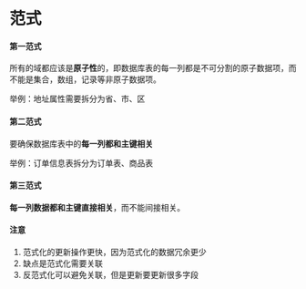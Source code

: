 # 范式



#### 第一范式

所有的域都应该是**原子性**的，即数据库表的每一列都是不可分割的原子数据项，而不能是集合，数组，记录等非原子数据项。

举例：地址属性需要拆分为省、市、区



#### 第二范式

要确保数据库表中的**每一列都和主键相关**

举例：订单信息表拆分为订单表、商品表



#### 第三范式

**每一列数据都和主键直接相关**，而不能间接相关。





#### 注意

1. 范式化的更新操作更快，因为范式化的数据冗余更少
2. 缺点是范式化需要关联
3. 反范式化可以避免关联，但是更新要更新很多字段
